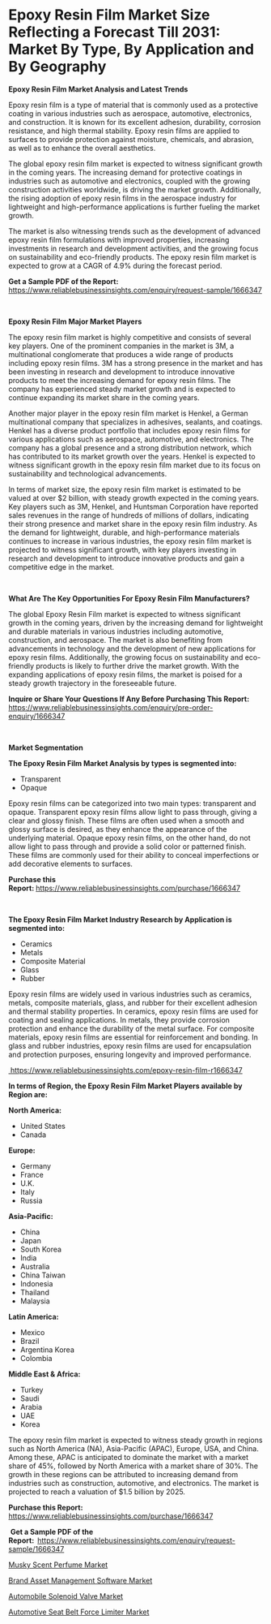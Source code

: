 <p><h1>Epoxy Resin Film Market Size Reflecting a Forecast Till 2031: Market By Type, By Application and By Geography</h1></p><p><strong>Epoxy Resin Film Market Analysis and Latest Trends</strong></p>
<p><p>Epoxy resin film is a type of material that is commonly used as a protective coating in various industries such as aerospace, automotive, electronics, and construction. It is known for its excellent adhesion, durability, corrosion resistance, and high thermal stability. Epoxy resin films are applied to surfaces to provide protection against moisture, chemicals, and abrasion, as well as to enhance the overall aesthetics.</p><p>The global epoxy resin film market is expected to witness significant growth in the coming years. The increasing demand for protective coatings in industries such as automotive and electronics, coupled with the growing construction activities worldwide, is driving the market growth. Additionally, the rising adoption of epoxy resin films in the aerospace industry for lightweight and high-performance applications is further fueling the market growth.</p><p>The market is also witnessing trends such as the development of advanced epoxy resin film formulations with improved properties, increasing investments in research and development activities, and the growing focus on sustainability and eco-friendly products. The epoxy resin film market is expected to grow at a CAGR of 4.9% during the forecast period.</p></p>
<p><strong>Get a Sample PDF of the Report:&nbsp;</strong> <a href="https://www.reliablebusinessinsights.com/enquiry/request-sample/1666347">https://www.reliablebusinessinsights.com/enquiry/request-sample/1666347</a></p>
<p>&nbsp;</p>
<p><strong>Epoxy Resin Film Major Market Players</strong></p>
<p><p>The epoxy resin film market is highly competitive and consists of several key players. One of the prominent companies in the market is 3M, a multinational conglomerate that produces a wide range of products including epoxy resin films. 3M has a strong presence in the market and has been investing in research and development to introduce innovative products to meet the increasing demand for epoxy resin films. The company has experienced steady market growth and is expected to continue expanding its market share in the coming years.</p><p>Another major player in the epoxy resin film market is Henkel, a German multinational company that specializes in adhesives, sealants, and coatings. Henkel has a diverse product portfolio that includes epoxy resin films for various applications such as aerospace, automotive, and electronics. The company has a global presence and a strong distribution network, which has contributed to its market growth over the years. Henkel is expected to witness significant growth in the epoxy resin film market due to its focus on sustainability and technological advancements.</p><p>In terms of market size, the epoxy resin film market is estimated to be valued at over $2 billion, with steady growth expected in the coming years. Key players such as 3M, Henkel, and Huntsman Corporation have reported sales revenues in the range of hundreds of millions of dollars, indicating their strong presence and market share in the epoxy resin film industry. As the demand for lightweight, durable, and high-performance materials continues to increase in various industries, the epoxy resin film market is projected to witness significant growth, with key players investing in research and development to introduce innovative products and gain a competitive edge in the market.</p></p>
<p>&nbsp;</p>
<p><strong>What Are The Key Opportunities For Epoxy Resin Film Manufacturers?</strong></p>
<p><p>The global Epoxy Resin Film market is expected to witness significant growth in the coming years, driven by the increasing demand for lightweight and durable materials in various industries including automotive, construction, and aerospace. The market is also benefiting from advancements in technology and the development of new applications for epoxy resin films. Additionally, the growing focus on sustainability and eco-friendly products is likely to further drive the market growth. With the expanding applications of epoxy resin films, the market is poised for a steady growth trajectory in the foreseeable future.</p></p>
<p><strong>Inquire or Share Your Questions If Any Before Purchasing This Report:</strong> <a href="https://www.reliablebusinessinsights.com/enquiry/pre-order-enquiry/1666347">https://www.reliablebusinessinsights.com/enquiry/pre-order-enquiry/1666347</a></p>
<p>&nbsp;</p>
<p><strong>Market Segmentation</strong></p>
<p><strong>The Epoxy Resin Film Market Analysis by types is segmented into:</strong></p>
<p><ul><li>Transparent</li><li>Opaque</li></ul></p>
<p><p>Epoxy resin films can be categorized into two main types: transparent and opaque. Transparent epoxy resin films allow light to pass through, giving a clear and glossy finish. These films are often used when a smooth and glossy surface is desired, as they enhance the appearance of the underlying material. Opaque epoxy resin films, on the other hand, do not allow light to pass through and provide a solid color or patterned finish. These films are commonly used for their ability to conceal imperfections or add decorative elements to surfaces.</p></p>
<p><strong>Purchase this Report:&nbsp;</strong><a href="https://www.reliablebusinessinsights.com/purchase/1666347">https://www.reliablebusinessinsights.com/purchase/1666347</a></p>
<p>&nbsp;</p>
<p><strong>The Epoxy Resin Film Market Industry Research by Application is segmented into:</strong></p>
<p><ul><li>Ceramics</li><li>Metals</li><li>Composite Material</li><li>Glass</li><li>Rubber</li></ul></p>
<p><p>Epoxy resin films are widely used in various industries such as ceramics, metals, composite materials, glass, and rubber for their excellent adhesion and thermal stability properties. In ceramics, epoxy resin films are used for coating and sealing applications. In metals, they provide corrosion protection and enhance the durability of the metal surface. For composite materials, epoxy resin films are essential for reinforcement and bonding. In glass and rubber industries, epoxy resin films are used for encapsulation and protection purposes, ensuring longevity and improved performance.</p></p>
<p><a href="https://www.reliablebusinessinsights.com/epoxy-resin-film-r1666347">&nbsp;https://www.reliablebusinessinsights.com/epoxy-resin-film-r1666347</a></p>
<p><strong>In terms of Region, the Epoxy Resin Film Market Players available by Region are:</strong></p>
<p>
    <p> <strong> North America: </strong>
        <ul>
            <li>United States</li>
            <li>Canada</li>
        </ul>
        </p> 
    <p> <strong> Europe: </strong>
        <ul>
            <li>Germany</li>
            <li>France</li>
            <li>U.K.</li>
            <li>Italy</li>
            <li>Russia</li>
        </ul>
        </p> 
    <p> <strong> Asia-Pacific: </strong>
        <ul>
            <li>China</li>
            <li>Japan</li>
            <li>South Korea</li>
            <li>India</li>
            <li>Australia</li>
            <li>China Taiwan</li>
            <li>Indonesia</li>
            <li>Thailand</li>
            <li>Malaysia</li>
        </ul>
        </p> 
    <p> <strong> Latin America: </strong>
        <ul>
            <li>Mexico</li>
            <li>Brazil</li>
            <li>Argentina Korea</li>
            <li>Colombia</li>
        </ul>
        </p> 
    <p> <strong> Middle East & Africa: </strong>
        <ul>
            <li>Turkey</li>
            <li>Saudi</li>
            <li>Arabia</li>
            <li>UAE</li>
            <li>Korea</li>
        </ul>
    </p>
    </p>
<p><p>The epoxy resin film market is expected to witness steady growth in regions such as North America (NA), Asia-Pacific (APAC), Europe, USA, and China. Among these, APAC is anticipated to dominate the market with a market share of 45%, followed by North America with a market share of 30%. The growth in these regions can be attributed to increasing demand from industries such as construction, automotive, and electronics. The market is projected to reach a valuation of $1.5 billion by 2025.</p></p>
<p><strong>Purchase this Report: </strong><a href="https://www.reliablebusinessinsights.com/purchase/1666347">https://www.reliablebusinessinsights.com/purchase/1666347</a></p>
<p>&nbsp;<strong>Get a Sample PDF of the Report:&nbsp;&nbsp;</strong><a href="https://www.reliablebusinessinsights.com/enquiry/request-sample/1666347">https://www.reliablebusinessinsights.com/enquiry/request-sample/1666347</a></p>
<p><strong></strong></p>
<p><p><a href="https://github.com/angeliabkratze/Market-Research-Report-List-2/blob/main/musky-scent-perfume-market.md">Musky Scent Perfume Market</a></p><p><a href="https://github.com/Angelnienowdseej3e45z3p8c/Market-Research-Report-List-3/blob/main/brand-asset-management-software-market.md">Brand Asset Management Software Market</a></p><p><a href="https://medium.com/@kaitlynkristyfj13/automobile-solenoid-valve-market-a-global-and-regional-analysis-focus-on-region-country-level-d035f0a592f8">Automobile Solenoid Valve Market</a></p><p><a href="https://medium.com/@ikeschumm18/automotive-seat-belt-force-limiter-market-trends-a-detailed-study-of-its-market-segmentation-and-f8d7f2c690b4">Automotive Seat Belt Force Limiter Market</a></p></p>